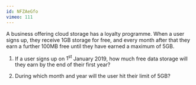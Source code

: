 ```yaml
---
id: NFZAeGfo
vimeo: 111
---
```


A business offering cloud storage has a loyalty programme. When a user signs up, they receive $1\text{GB}$ storage for free, and every month after that they earn a further $100\text{MB}$ free until they have earned a maximum of $5{\text{GB}}$.

 1. If a user signs up on $1^{\text{st}}$ January $2019$, how much free data storage will they earn by the end of their first year?

 1. During which month and year will the user hit their limit of $5\text{GB}$?
